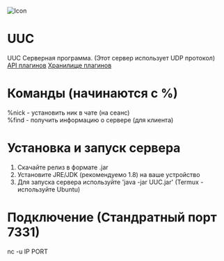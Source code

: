 ![Icon](https://github.com/qbaddev/uuc/raw/master/image.png)

# UUC
UUC Серверная программа. (Этот сервер использует UDP протокол) <br/>
[API плагинов](https://github.com/qbaddev/UUC/wiki/Plugin-API "Plugin API в Wiki")
[Хранилище плагинов](https://qbaddev.github.io/uuc-plugins/ "Plugins Archive")

# Команды (начинаются с %)
 %nick - установить ник в чате (на сеанс) <br/>
 %find - получить информацию о сервере (для клиента)

# Установка и запуск сервера
1. Скачайте релиз в формате .jar
2. Установите JRE/JDK (рекомендуемо 1.8) на ваше устройство
3. Для запуска сервера используйте 'java -jar UUC.jar' (Termux - используйте Ubuntu)

# Подключение (Стандратный порт 7331)
nc -u IP PORT
